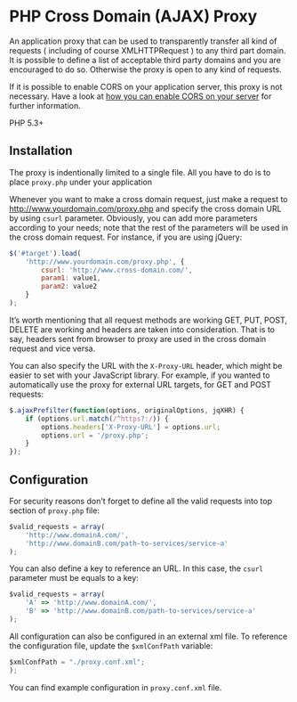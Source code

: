 PHP Cross Domain (AJAX) Proxy
==============

An application proxy that can be used to transparently transfer all kind of requests ( including of course XMLHTTPRequest ) to any third part domain. It is possible to define a list of acceptable third party domains and you are encouraged to do so. Otherwise the proxy is open to any kind of requests.

If it is possible to enable CORS on your application server, this proxy is not necessary. Have a look at [how you can enable CORS on your server](http://enable-cors.org/server.html) for further information.

PHP 5.3+

Installation
--------------

The proxy is indentionally limited to a single file. All you have to do is to place `proxy.php` under your application

Whenever you want to make a cross domain request, just make a request to http://www.yourdomain.com/proxy.php and specify the cross domain URL by using `csurl` parameter. Obviously, you can add more parameters according to your needs; note that the rest of the parameters will be used in the cross domain request. For instance, if you are using jQuery:

``` JAVASCRIPT
$('#target').load(
	'http://www.yourdomain.com/proxy.php', {
		csurl: 'http://www.cross-domain.com/',
		param1: value1, 
		param2: value2
	}
);
```

It’s worth mentioning that all request methods are working GET, PUT, POST, DELETE are working and headers are taken into consideration. That is to say, headers sent from browser to proxy are used in the cross domain request and vice versa.

You can also specify the URL with the `X-Proxy-URL` header, which might be easier to set with your JavaScript library. For example, if you wanted to automatically use the proxy for external URL targets, for GET and POST requests:

``` JAVASCRIPT
$.ajaxPrefilter(function(options, originalOptions, jqXHR) {
	if (options.url.match(/^https?:/)) {
		options.headers['X-Proxy-URL'] = options.url;
		options.url = '/proxy.php';
	}
});
```

Configuration
--------------

For security reasons don't forget to define all the valid requests into top section of `proxy.php` file:

``` JAVASCRIPT
$valid_requests = array(
	'http://www.domainA.com/',
	'http://www.domainB.com/path-to-services/service-a'
);
```

You can also define a key to reference an URL. In this case, the `csurl` parameter must be equals to a key:

``` JAVASCRIPT
$valid_requests = array(
	'A' => 'http://www.domainA.com/',
	'B' => 'http://www.domainB.com/path-to-services/service-a'
);
```

All configuration can also be configured in an external xml file. To reference the configuration file, update the `$xmlConfPath` variable:

``` JAVASCRIPT
$xmlConfPath = "./proxy.conf.xml";
);
```

You can find example configuration in `proxy.conf.xml` file.

 
